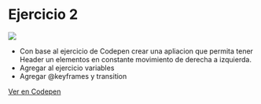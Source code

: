 # Ejercicio 2
![](https://storage.googleapis.com/academia-geek-general-bucket/modulo-1/modulo_1_img_36.png)

- Con base al ejercicio de Codepen crear una apliacion que permita tener Header un elementos en constante movimiento de derecha a izquierda.
- Agregar al ejercicio variables
- Agregar @keyframes y transition

[Ver en Codepen](https://codepen.io/FabioG/pen/QjLreK)
